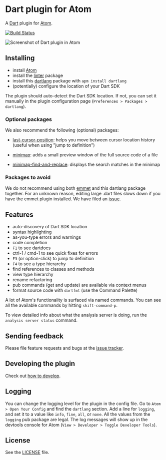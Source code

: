 # Dart plugin for Atom

A [Dart](https://www.dartlang.org) plugin for [Atom](https://atom.io).

[![Build Status](https://travis-ci.org/dart-atom/dartlang.svg)](https://travis-ci.org/dart-atom/dartlang)

![Screenshot of Dart plugin in Atom](https://raw.githubusercontent.com/dart-atom/dartlang/master/screenshot.png)

## Installing

- install [Atom](https://atom.io/)
- install the [linter][] package
- install this [dartlang][] package with `apm install dartlang`
- (potentially) configure the location of your Dart SDK

The plugin should auto-detect the Dart SDK location. If not, you can set it
manually in the plugin configuration page (`Preferences > Packages > dartlang`).

### Optional packages

We also recommend the following (optional) packages:

- [last-cursor-position](https://atom.io/packages/last-cursor-position): helps you
  move between cursor location history (useful when using "jump to definition")

- [minimap](https://atom.io/packages/minimap): adds a small preview
  window of the full source code of a file

- [minimap-find-and-replace](https://atom.io/packages/minimap-find-and-replace): displays
  the search matches in the minimap

### Packages to avoid

We do not recommend using both [emmet](https://atom.io/packages/emmet)
and this dartlang package together.
For an unknown reason, editing large .dart files slows down if
you have the emmet plugin installed. We have filed an
[issue](https://github.com/emmetio/emmet-atom/issues/319).

## Features

- auto-discovery of Dart SDK location
- syntax highlighting
- as-you-type errors and warnings
- code completion
- `F1` to see dartdocs
- ctrl-1 / cmd-1 to see quick fixes for errors
- `F3` (or option-click) to jump to definition
- `F4` to see a type hierarchy
- find references to classes and methods
- view type hierarchy
- rename refactoring
- pub commands (get and update) are available via context menus
- format source code with `dartfmt` (use the Command Palette)

A lot of Atom's functionality is surfaced via named commands. You can see all
the available commands by hitting `shift-command-p`.

To view detailed info about what the analysis server is doing, run the
`analysis server status` command.

## Sending feedback

Please file feature requests and bugs at the [issue tracker][tracker].

[tracker]: https://github.com/dart-atom/dartlang/issues

## Developing the plugin

Check out [how to develop][develop].

## Logging

You can change the logging level for the plugin in the config file. Go to
`Atom > Open Your Config` and find the `dartlang` section. Add a
line for `logging`, and set it to a value like `info`, `fine`, `all`, or `none`.
All the values from the `logging` pub package are legal. The log messages will
show up in the devtools console for Atom (`View > Developer > Toggle Developer Tools`).

## License

See the [LICENSE](https://github.com/dart-atom/dartlang/blob/master/LICENSE) file.

[linter]: https://atom.io/packages/linter
[develop]: https://github.com/dart-atom/dartlang/wiki/Developing
[dartlang]: https://atom.io/packages/dartlang
